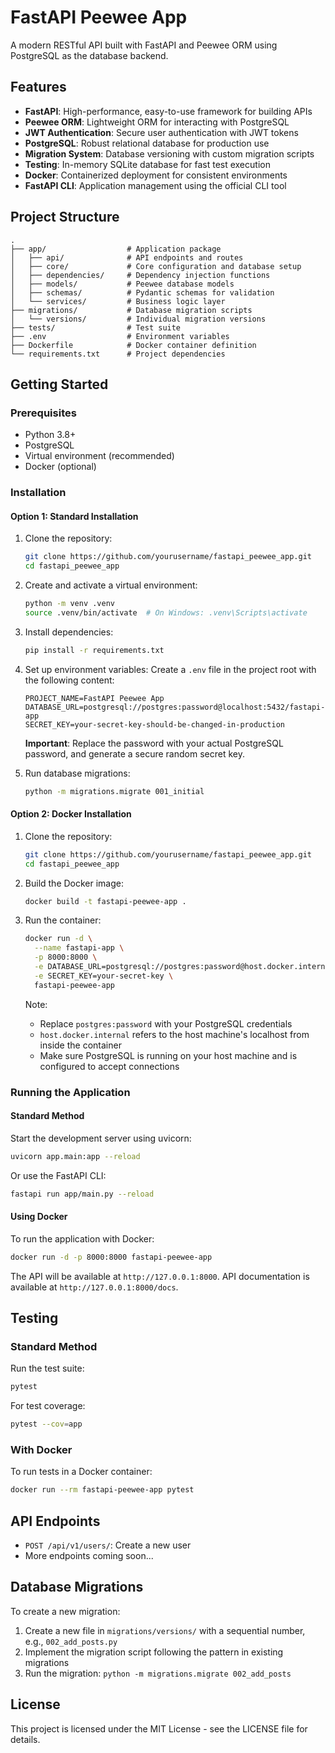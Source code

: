 # FastAPI Peewee App

A modern RESTful API built with FastAPI and Peewee ORM using PostgreSQL as the database backend.

## Features

- **FastAPI**: High-performance, easy-to-use framework for building APIs
- **Peewee ORM**: Lightweight ORM for interacting with PostgreSQL
- **JWT Authentication**: Secure user authentication with JWT tokens
- **PostgreSQL**: Robust relational database for production use
- **Migration System**: Database versioning with custom migration scripts
- **Testing**: In-memory SQLite database for fast test execution
- **Docker**: Containerized deployment for consistent environments
- **FastAPI CLI**: Application management using the official CLI tool

## Project Structure

```
.
├── app/                  # Application package
│   ├── api/              # API endpoints and routes
│   ├── core/             # Core configuration and database setup
│   ├── dependencies/     # Dependency injection functions
│   ├── models/           # Peewee database models
│   ├── schemas/          # Pydantic schemas for validation
│   └── services/         # Business logic layer
├── migrations/           # Database migration scripts
│   └── versions/         # Individual migration versions
├── tests/                # Test suite
├── .env                  # Environment variables
├── Dockerfile            # Docker container definition
└── requirements.txt      # Project dependencies
```

## Getting Started

### Prerequisites

- Python 3.8+
- PostgreSQL
- Virtual environment (recommended)
- Docker (optional)

### Installation

#### Option 1: Standard Installation

1. Clone the repository:
   ```bash
   git clone https://github.com/yourusername/fastapi_peewee_app.git
   cd fastapi_peewee_app
   ```

2. Create and activate a virtual environment:
   ```bash
   python -m venv .venv
   source .venv/bin/activate  # On Windows: .venv\Scripts\activate
   ```

3. Install dependencies:
   ```bash
   pip install -r requirements.txt
   ```

4. Set up environment variables:
   Create a `.env` file in the project root with the following content:
   ```
   PROJECT_NAME=FastAPI Peewee App
   DATABASE_URL=postgresql://postgres:password@localhost:5432/fastapi-app
   SECRET_KEY=your-secret-key-should-be-changed-in-production
   ```
   **Important**: Replace the password with your actual PostgreSQL password, and generate a secure random secret key.

5. Run database migrations:
   ```bash
   python -m migrations.migrate 001_initial
   ```

#### Option 2: Docker Installation

1. Clone the repository:
   ```bash
   git clone https://github.com/yourusername/fastapi_peewee_app.git
   cd fastapi_peewee_app
   ```

2. Build the Docker image:
   ```bash
   docker build -t fastapi-peewee-app .
   ```

3. Run the container:
   ```bash
   docker run -d \
     --name fastapi-app \
     -p 8000:8000 \
     -e DATABASE_URL=postgresql://postgres:password@host.docker.internal:5432/fastapi_app \
     -e SECRET_KEY=your-secret-key \
     fastapi-peewee-app
   ```

   Note: 
   - Replace `postgres:password` with your PostgreSQL credentials
   - `host.docker.internal` refers to the host machine's localhost from inside the container
   - Make sure PostgreSQL is running on your host machine and is configured to accept connections

### Running the Application

#### Standard Method

Start the development server using uvicorn:

```bash
uvicorn app.main:app --reload
```

Or use the FastAPI CLI:

```bash
fastapi run app/main.py --reload
```

#### Using Docker

To run the application with Docker:

```bash
docker run -d -p 8000:8000 fastapi-peewee-app
```

The API will be available at `http://127.0.0.1:8000`.
API documentation is available at `http://127.0.0.1:8000/docs`.

## Testing

### Standard Method

Run the test suite:

```bash
pytest
```

For test coverage:

```bash
pytest --cov=app
```

### With Docker

To run tests in a Docker container:

```bash
docker run --rm fastapi-peewee-app pytest
```

## API Endpoints

- `POST /api/v1/users/`: Create a new user
- More endpoints coming soon...

## Database Migrations

To create a new migration:

1. Create a new file in `migrations/versions/` with a sequential number, e.g., `002_add_posts.py`
2. Implement the migration script following the pattern in existing migrations
3. Run the migration: `python -m migrations.migrate 002_add_posts`

## License

This project is licensed under the MIT License - see the LICENSE file for details. 